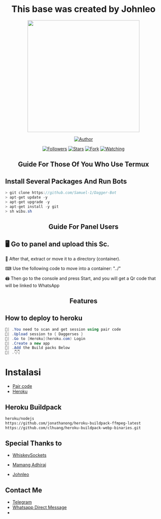 <h1 align="center"> This base was created by Johnleo </h1>

<p align="center">
<img src="https://telegra.ph/file/a85bf347406f0ccc98f76.jpg" width="360" height="360"/>
</p>

<p align="center">
<a href="https://github.com/johnleosmith"><img title="Author" src="https://img.shields.io/badge/Dagger-Bot?style=for-the-badge&logo=whatsapp"></a>
<p/>
<p align="center">
<a href="https://github.com/johnleosmith?tab=followers"><img title="Followers" src="https://img.shields.io/github/followers/zetsubococaebom?label=Followers&style=social"></a>
<a href="https://github.com/johnleosmith/Dagger-Bot/stargazers/"><img title="Stars" src="https://img.shields.io/github/stars/johnleosmith/Dagger-Bot?&style=social"></a>
<a href="https://github.com/johnleosmith/Dagger-Bot/network/members"><img title="Fork" src="https://img.shields.io/github/forks/johnleosmith/Mikey-Md?style=social"></a>
<a href="https://github.com/johnleosmith/Dagger-Bot/watchers"><img title="Watching" src="https://img.shields.io/github/watchers/johnleosmith/Mikey-Md?label=Watching&style=social"></a>
</p>
</a>
</p>  
<h2 align="center">Guide For Those Of You Who Use Termux</h2>

## Install Several Packages And Run Bots

```csharp
> git clone https://github.com/Samuel-1/Dagger-Bot
> apt-get update -y
> apt-get upgrade -y
> apt-get install -y git
> sh wibu.sh
````

<h2 align="center">Guide For Panel Users</h2>

## 🖥 Go to panel and upload this Sc.

 📝 After that, extract or move it to a directory (container).

 ⌨ Use the following code to move into a container: "../"

 🖨 Then go to the console and press Start, and you will get a Qr code that will be linked to WhatsApp

<h2 align="center">Features</h2>

## How to deploy to heroku

```csharp
🦠| .You need to scan and get session using pair code
🦠| .Upload session to { Daggerses }
🦠| .Go to [Heroku](heroku.com) Login 
🦠| .Create a new app
🦠| .Add the Build packs Below 
🦠| .👇👇
```
# Instalasi
* [Pair code](https://replit.com/@JohnleoSmith/HarukaSakura-PairCode)
* [Heroku](  https://heroku.com/deploy?template=https://github.com/johnleosmith/johnleosmith)
## Heroku Buildpack
```bash
heroku/nodejs
https://github.com/jonathanong/heroku-buildpack-ffmpeg-latest
https://github.com/clhuang/heroku-buildpack-webp-binaries.git
```





## Special Thanks to

* [WhiskeySockets](https://github.com/WhiskeySockets)

* [Mamang Adhiraj](https://github.com/adiwajshing)

* [Johnleo](https://github.com/johnleosmith)

## Contact Me
  
* [Telegram](@iamjohnleo)
* [Whatsapp Direct Message](https://api.whatsapp.com/send?phone=+2348083653552)
* 
